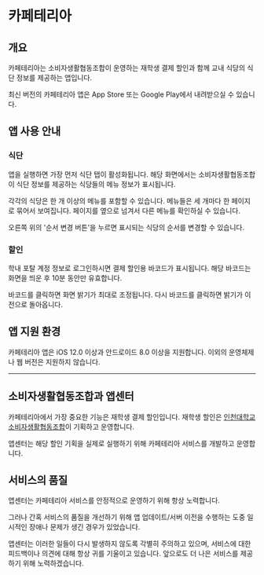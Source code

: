 # 카페테리아

## 개요

카페테리아는 소비자생활협동조합이 운영하는 재학생 결제 할인과 함께 교내 식당의 식단 정보를 제공하는 앱입니다.

최신 버전의 카페테리아 앱은 App Store 또는 Google Play에서 내려받으실 수 있습니다.

## 앱 사용 안내

### 식단

앱을 실행하면 가장 먼저 식단 탭이 활성화됩니다. 해당 화면에서는 소비자생활협동조합이 식단 정보를 제공하는 식당들의 메뉴 정보가 표시됩니다.

각각의 식당은 한 개 이상의 메뉴를 포함할 수 있습니다. 메뉴들은 세 개마다 한 페이지로 묶어서 보여집니다. 페이지를 옆으로 넘겨서 다른 메뉴를 확인하실 수 있습니다.

오른쪽 위의 '순서 변경 버튼'을 누르면 표시되는 식당의 순서를 변경할 수 있습니다.

### 할인

학내 포탈 계정 정보로 로그인하시면 결제 할인용 바코드가 표시됩니다. 해당 바코드는 화면을 띄운 후 10분 동안만 유효합니다.

바코드를 클릭하면 화면 밝기가 최대로 조정됩니다. 다시 바코드를 클릭하면 밝기가 이전으로 돌아옵니다.

## 앱 지원 환경

카페테리아 앱은 iOS 12.0 이상과 안드로이드 8.0 이상을 지원합니다. 이외의 운영체제나 웹 버전은 지원하지 않습니다.

---

## 소비자생활협동조합과 앱센터

카페테리아에서 가장 중요한 기능은 재학생 결제 할인입니다. 재학생 할인은 [인천대학교 소비자생활협동조합](https://www.uicoop.ac.kr)이 기획하고 운영합니다. 

앱센터는 해당 할인 기획을 실제로 실행하기 위해 카페테리아 서비스를 개발하고 운영합니다. 

## 서비스의 품질

앱센터는 카페테리아 서비스를 안정적으로 운영하기 위해 항상 노력합니다. 

그러나 간혹 서비스의 품질을 개선하기 위해 앱 업데이트/서버 이전을 수행하는 도중 일시적인 장애나 문제가 생긴 경우가 있었습니다. 

앱센터는 이러한 일들이 다시 발생하지 않도록 각별히 주의하고 있으며, 서비스에 대한 피드백이나 의견에 대해 항상 귀를 기울이고 있습니다. 앞으로도 더 나은 서비스를 제공하기 위해 노력하겠습니다. 


